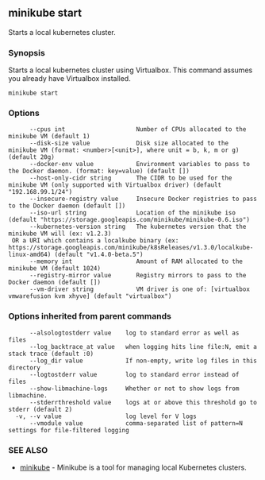 ## minikube start

Starts a local kubernetes cluster.

### Synopsis


Starts a local kubernetes cluster using Virtualbox. This command
assumes you already have Virtualbox installed.

```
minikube start
```

### Options

```
      --cpus int                    Number of CPUs allocated to the minikube VM (default 1)
      --disk-size value             Disk size allocated to the minikube VM (format: <number>[<unit>], where unit = b, k, m or g) (default 20g)
      --docker-env value            Environment variables to pass to the Docker daemon. (format: key=value) (default [])
      --host-only-cidr string       The CIDR to be used for the minikube VM (only supported with Virtualbox driver) (default "192.168.99.1/24")
      --insecure-registry value     Insecure Docker registries to pass to the Docker daemon (default [])
      --iso-url string              Location of the minikube iso (default "https://storage.googleapis.com/minikube/minikube-0.6.iso")
      --kubernetes-version string   The kubernetes version that the minikube VM will (ex: v1.2.3) 
 OR a URI which contains a localkube binary (ex: https://storage.googleapis.com/minikube/k8sReleases/v1.3.0/localkube-linux-amd64) (default "v1.4.0-beta.5")
      --memory int                  Amount of RAM allocated to the minikube VM (default 1024)
      --registry-mirror value       Registry mirrors to pass to the Docker daemon (default [])
      --vm-driver string            VM driver is one of: [virtualbox vmwarefusion kvm xhyve] (default "virtualbox")
```

### Options inherited from parent commands

```
      --alsologtostderr value    log to standard error as well as files
      --log_backtrace_at value   when logging hits line file:N, emit a stack trace (default :0)
      --log_dir value            If non-empty, write log files in this directory
      --logtostderr value        log to standard error instead of files
      --show-libmachine-logs     Whether or not to show logs from libmachine.
      --stderrthreshold value    logs at or above this threshold go to stderr (default 2)
  -v, --v value                  log level for V logs
      --vmodule value            comma-separated list of pattern=N settings for file-filtered logging
```

### SEE ALSO
* [minikube](minikube.md)	 - Minikube is a tool for managing local Kubernetes clusters.

